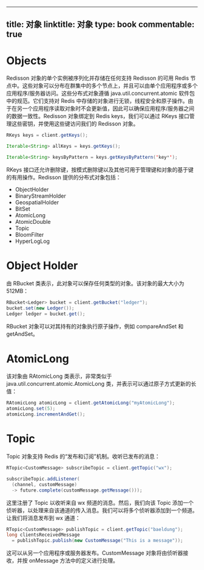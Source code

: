 
---
title: 对象
linktitle: 对象
type: book
commentable: true
---

# Objects

Redisson 对象的单个实例被序列化并存储在任何支持 Redisson 的可用 Redis 节点中。这些对象可以分布在群集中的多个节点上，并且可以由单个应用程序或多个应用程序/服务器访问。这些分布式对象遵循 java.util.concurrent.atomic 软件包中的规范。它们支持对 Redis 中存储的对象进行无锁，线程安全和原子操作。由于在另一个应用程序读取对象时不会更新值，因此可以确保应用程序/服务器之间的数据一致性。Redisson 对象绑定到 Redis keys，我们可以通过 RKeys 接口管理这些密钥，并使用这些键访问我们的 Redisson 对象。

```java
RKeys keys = client.getKeys();

Iterable<String> allKeys = keys.getKeys();

Iterable<String> keysByPattern = keys.getKeysByPattern('key*');
```

RKeys 接口还允许删除键，按模式删除键以及其他可用于管理键和对象的基于键的有用操作。Redisson 提供的分布式对象包括：

- ObjectHolder
- BinaryStreamHolder
- GeospatialHolder
- BitSet
- AtomicLong
- AtomicDouble
- Topic
- BloomFilter
- HyperLogLog

# Object Holder

由 RBucket 类表示，此对象可以保存任何类型的对象。该对象的最大大小为 512MB：

```java
RBucket<Ledger> bucket = client.getBucket("ledger");
bucket.set(new Ledger());
Ledger ledger = bucket.get();
```

RBucket 对象可以对其持有的对象执行原子操作，例如 compareAndSet 和 getAndSet。

# AtomicLong

该对象由 RAtomicLong 类表示，非常类似于 java.util.concurrent.atomic.AtomicLong 类，并表示可以通过原子方式更新的长值：

```java
RAtomicLong atomicLong = client.getAtomicLong("myAtomicLong");
atomicLong.set(5);
atomicLong.incrementAndGet();
```

# Topic

Topic 对象支持 Redis 的“发布和订阅”机制。收听已发布的消息：

```java
RTopic<CustomMessage> subscribeTopic = client.getTopic("wx");

subscribeTopic.addListener(
  (channel, customMessage)
  -> future.complete(customMessage.getMessage()));
```

这里注册了 Topic 以收听来自 wx 频道的消息。然后，我们向该 Topic 添加一个侦听器，以处理来自该通道的传入消息。我们可以将多个侦听器添加到一个频道。让我们将消息发布到 wx 通道：

```java
RTopic<CustomMessage> publishTopic = client.getTopic("baeldung");
long clientsReceivedMessage
  = publishTopic.publish(new CustomMessage("This is a message"));
```

这可以从另一个应用程序或服务器发布。CustomMessage 对象将由侦听器接收，并按 onMessage 方法中的定义进行处理。

    